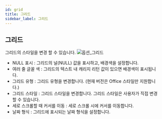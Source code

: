 ```yaml
---
id: grid
title: 그리드
sidebar_label: 그리드
---
```


## 그리드

그리드의 스타일을 변경 할 수 있습니다.
![옵션_그리드](https://s3.ap-northeast-2.amazonaws.com/sqlgate-manual-content/1442DD7BA5E03079F71ABAC17FEC1AE0.jpg)

- NULL 표시 : 그리드의 널(NULL) 값을 표시하고, 배경색을 설정합니다.
- 여러 줄 글꼴 색 : 그리드의 텍스트 내 캐리지 리턴 값이 있으면 배경색이 표시됩니다.
- 그리드 유형 : 그리드 유형을 변경합니다. (현재 버전은 Office 스타일만 지원합니다.)
- 그리드 스타일 : 그리드 스타일을 변경합니다. 그리드 스타일은 사용자가 직접 변경할 수 있습니다.
- 세로 스크롤할 때 커서를 이동 : 세로 스크롤 시에 커서를 이동합니다.
- 날짜 형식 : 그리드에 표시되는 날짜 형식을 설정합니다.


